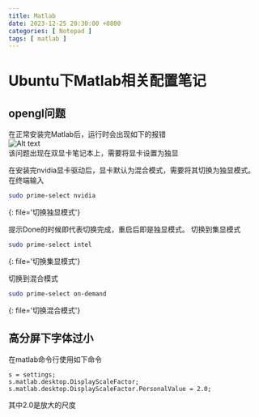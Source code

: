 ```yaml
---
title: Matlab
date: 2023-12-25 20:30:00 +0800
categories: [ Notepad ]
tags: [ matlab ]
---
```


# Ubuntu下Matlab相关配置笔记

## opengl问题

在正常安装完Matlab后，运行时会出现如下的报错  
![Alt text](posts/2023-12-25-matlab/opengl.png)  
该问题出现在双显卡笔记本上，需要将显卡设置为独显

在安装完nvidia显卡驱动后，显卡默认为混合模式，需要将其切换为独显模式。
在终端输入

```bash
sudo prime-select nvidia
```
{: file='切换独显模式'}

提示Done的时候即代表切换完成，重启后即是独显模式。
切换到集显模式

```bash
sudo prime-select intel
```
{: file='切换集显模式'}

切换到混合模式

```bash
sudo prime-select on-demand
```
{: file='切换混合模式'}

## 高分屏下字体过小

在matlab命令行使用如下命令

```
s = settings;
s.matlab.desktop.DisplayScaleFactor;
s.matlab.desktop.DisplayScaleFactor.PersonalValue = 2.0;
```

其中2.0是放大的尺度